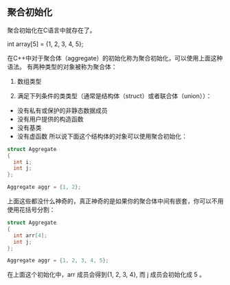 ## 聚合初始化

聚合初始化在C语言中就存在了。

int array[5] = {1, 2, 3, 4, 5};

在C++中对于聚合体（aggregate）的初始化称为聚合初始化，可以使用上面这种语法。 有两种类型的对象被称为聚合体：

1. 数组类型

2. 满足下列条件的类类型（通常是结构体（struct）或者联合体（union））：

  - 没有私有或保护的非静态数据成员
  - 没有用户提供的构造函数
  - 没有基类
  - 没有虚函数
所以说下面这个结构体的对象可以使用聚合初始化：
```cpp
struct Aggregate
{
  int i;
  int j;
};

Aggregate aggr = {1, 2};
```
上面这些都没什么神奇的，真正神奇的是如果你的聚合体中间有嵌套，你可以不用使用花括号分割：
```cpp
struct Aggregate
{
  int arr[4];
  int j;
};

Aggregate aggr = {1, 2, 3, 4, 5};
```
在上面这个初始化中，arr 成员会得到{1, 2, 3, 4}, 而 j 成员会初始化成 5 。
